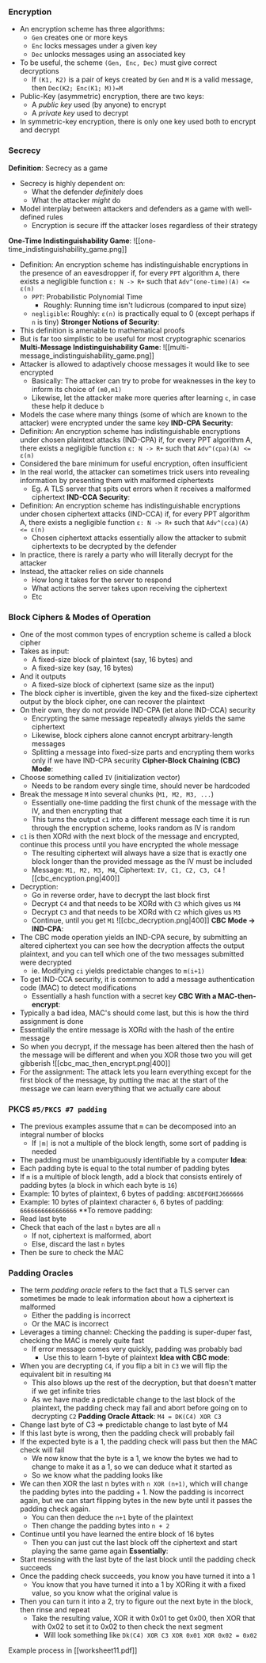 ### Encryption
 - An encryption scheme has three algorithms:
	 - `Gen` creates one or more keys
	 - `Enc` locks messages under a given key
	 - `Dec` unlocks messages using an associated key
 - To be useful, the scheme `(Gen, Enc, Dec)` must give correct decryptions
	 - If `(K1, K2)` is a pair of keys created by `Gen` and `M` is a valid message, then
	   `Dec(K2; Enc(K1; M))=M`
 - Public-Key (asymmetric) encryption, there are two keys:
	 - A *public key* used (by anyone) to encrypt
	 - A *private key* used to decrypt
 - In symmetric-key encryption, there is only one key used both to encrypt and decrypt

### Secrecy
**Definition**: Secrecy as a game
 - Secrecy is highly dependent on:
	 - What the defender *definitely* does
	 - What the attacker *might* do
 - Model interplay between attackers and defenders as a game with well-defined rules
	 - Encryption is secure iff the attacker loses regardless of their strategy


**One-Time Indistinguishability Game**:
![[one-time_indistinguishability_game.png]]
 - Definition: An encryption scheme has indistinguishable encryptions in the presence of an eavesdropper if, for every `PPT` algorithm `A`, there exists a negligible function `ε: N -> R+` such that
		`Adv^(one-time)(A) <= ε(n)`
	 - `PPT`: Probabilistic Polynomial Time
		 - Roughly: Running time isn't ludicrous (compared to input size)
	 - `negligible`: Roughly: `ε(n)` is practically equal to 0 (except perhaps if `n` is tiny)
**Stronger Notions of Security**:
 - This definition is amenable to mathematical proofs
 - But is far too simplistic to be useful for most cryptographic scenarios
**Multi-Message Indistinguishability Game**:
![[multi-message_indistinguishability_game.png]]
 - Attacker is allowed to adaptively choose messages it would like to see encrypted
	 - Basically: The attacker can try to probe for weaknesses in the key to inform its choice of `(m0,m1)`
	 - Likewise, let the attacker make more queries after learning `c`, in case these help it deduce `b`
 - Models the case where many things (some of which are known to the attacker) were encrypted under the same key
**IND-CPA Security**:
 - Definition: An encryption scheme has indistinguishable encryptions under chosen plaintext attacks (IND-CPA) if, for every PPT algorithm A, there exists a negligible function `ε: N -> R+` such that 
   `Adv^(cpa)(A) <= ε(n)`
 - Considered the bare minimum for useful encryption, often insufficient
 - In the real world, the attacker can sometimes trick users into revealing information by presenting them with malformed ciphertexts
	 - Eg. A TLS server that spits out errors when it receives a malformed ciphertext
**IND-CCA Security**:
 - Definition: An encryption scheme has indistinguishable encryptions under chosen ciphertext attacks (IND-CCA) if, for every PPT algorithm A, there exists a negligible function `ε: N -> R+` such that 
   `Adv^(cca)(A) <= ε(n)`
	 - Chosen ciphertext attacks essentially allow the attacker to submit ciphertexts to be decrypted by the defender
 - In practice, there is rarely a party who will literally decrypt for the attacker
 - Instead, the attacker relies on side channels
	 - How long it takes for the server to respond
	 - What actions the server takes upon receiving the ciphertext
	 - Etc

### Block Ciphers & Modes of Operation
 - One of the most common types of encryption scheme is called a block cipher
 - Takes as input:
	 - A fixed-size block of plaintext (say, 16 bytes) and
	 - A fixed-size key (say, 16 bytes)
 - And it outputs
	 - A fixed-size block of ciphertext (same size as the input)
 - The block cipher is invertible, given the key and the fixed-size ciphertext output by the block cipher, one can recover the plaintext
 - On their own, they do not provide IND-CPA (let alone IND-CCA) security
	 - Encrypting the same message repeatedly always yields the same ciphertext
	 - Likewise, block ciphers alone cannot encrypt arbitrary-length messages
	 - Splitting a message into fixed-size parts and encrypting them works only if we have IND-CPA security
**Cipher-Block Chaining (CBC) Mode**:
 - Choose something called `IV` (initialization vector)
	 - Needs to be random every single time, should never be hardcoded
 - Break the message `M` into several chunks (`M1, M2, M3, ...`)
	 - Essentially one-time padding the first chunk of the message with the IV, and then encrypting that
	 - This turns the output `c1` into a different message each time it is run through the encryption scheme, looks random as IV is random
 - `c1` is then XORd with the next block of the message and encrypted, continue this process until you have encrypted the whole message
	 - The resulting ciphertext will always have a size that is exactly one block longer than the provided message as the IV must be included
	 - Message: `M1, M2, M3, M4`, Ciphertext: `IV, C1, C2, C3, C4`
![[cbc_encyption.png|400]]
 - Decryption:
	 - Go in reverse order, have to decrypt the last block first
	 - Decrypt `C4` and that needs to be XORd with `C3` which gives us `M4`
	 - Decrypt `C3` and that needs to be XORd with `C2` which gives us `M3`
	 - Continue, until you get `M1`
![[cbc_decryption.png|400]]
**CBC Mode -> IND-CPA**:
 - The CBC mode operation yields an IND-CPA secure, by submitting an altered ciphertext you can see how the decryption affects the output plaintext, and you can tell which one of the two messages submitted were decrypted
	 - ie. Modifying `ci` yields predictable changes to `m(i+1)`
 - To get IND-CCA security, it is common to add a message authentication code (MAC) to detect modifications
	 - Essentially a hash function with a secret key
**CBC With a MAC-then-encrypt**:
 - Typically a bad idea, MAC's should come last, but this is how the third assignment is done
 - Essentially the entire message is XORd with the hash of the entire message
 - So when you decrypt, if the message has been altered then the hash of the message will be different and when you XOR those two you will get gibberish
![[cbc_mac_then_encrypt.png|400]]
 - For the assignment: The attack lets you learn everything except for the first block of the message, by putting the mac at the start of the message we can learn everything that we actually care about

### PKCS `#5/PKCS #7 padding`
 - The previous examples assume that `m` can be decomposed into an integral number of blocks
	 - If `|m|` is not a multiple of the block length, some sort of padding is needed
 - The padding must be unambiguously identifiable by a computer
**Idea**:
 - Each padding byte is equal to the total number of padding bytes
 - If `m` is a multiple of block length, add a block that consists entirely of padding bytes (a block in which each byte is `16`)
- Example: 10 bytes of plaintext, 6 bytes of padding: `ABCDEFGHIJ666666`
- Example: 10 bytes of plaintext character `6`, 6 bytes of padding: `6666666666666666`
**To remove padding:
 - Read last byte
 - Check that each of the last `n` bytes are all `n`
	 - If not, ciphertext is malformed, abort
	 - Else, discard the last `n` bytes
 - Then be sure to check the MAC

### Padding Oracles
 - The term *padding oracle* refers to the fact that a TLS server can sometimes be made to leak information about how a ciphertext is malformed
	 - Either the padding is incorrect
	 - Or the MAC is incorrect
 - Leverages a timing channel: Checking the padding is super-duper fast, checking the MAC is merely quite fast
	 - If error message comes very quickly, padding was probably bad
		 - Use this to learn 1-byte of plaintext
**Idea with CBC mode**:
 - When you are decrypting `C4`, if you flip a bit in `C3` we will flip the equivalent bit in resulting `M4`
	 - This also blows up the rest of the decryption, but that doesn't matter if we get infinite tries
	 - As we have made a predictable change to the last block of the plaintext, the padding check may fail and abort before going on to decrypting `C2`
**Padding Oracle Attack**:
`M4 = DK(C4) XOR C3`
 - Change last byte of C3 => predictable change to last byte of M4
 - If this last byte is wrong, then the padding check will probably fail
 - If the expected byte is a 1, the padding check will pass but then the MAC check will fail
	 - We now know that the byte is a 1, we know the bytes we had to change to make it as a 1, so we can deduce what it started as
	 - So we know what the padding looks like
 - We can then XOR the last n bytes with `n XOR (n+1)`, which will change the padding bytes into the padding + 1. Now the padding is incorrect again, but we can start flipping bytes in the new byte until it passes the padding check again.
	 - You can then deduce the `n+1` byte of the plaintext
	 - Then change the padding bytes into `n + 2`
 - Continue until you have learned the entire block of 16 bytes
	 - Then you can just cut the last block off the ciphertext and start playing the same game again
**Essentially**:
 - Start messing with the last byte of the last block until the padding check succeeds
 - Once the padding check succeeds, you know you have turned it into a 1
	 - You know that you have turned it into a 1 by XORing it with a fixed value, so you know what the original value is
 - Then you can turn it into a 2, try to figure out the next byte in the block, then rinse and repeat
	 - Take the resulting value, XOR it with 0x01 to get 0x00, then XOR that with 0x02 to set it to 0x02 to then check the next segment
		 - Will look something like `Dk(C4) XOR C3 XOR 0x01 XOR 0x02 = 0x02`

Example process in [[worksheet11.pdf]]

